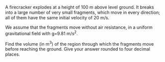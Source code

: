 <p>
A firecracker explodes at a height of 100 m above level ground. It breaks into a large number of very small fragments, which move in every direction; all of them have the same initial velocity of 20 m/s.
</p>
<p>
We assume that the fragments move without air resistance, in a uniform gravitational field with g=9.81 m/s<sup>2</sup>.
</p>
<p>
Find the volume (in m<sup>3</sup>) of the region through which the fragments move before reaching the ground. 
Give your answer rounded to four decimal places.
</p>




